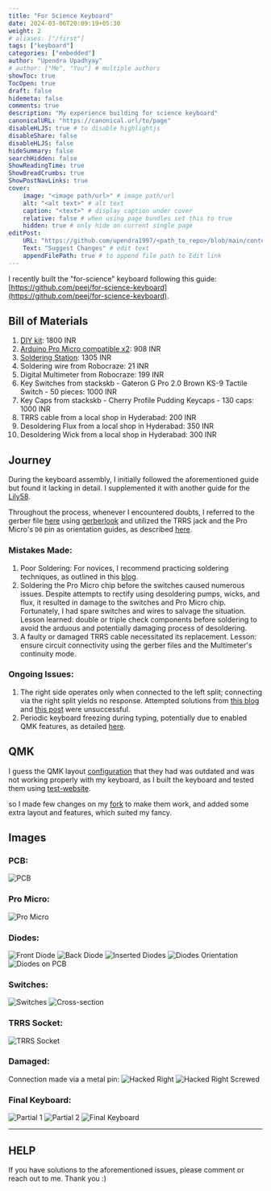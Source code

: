 ```yaml
---
title: "For Science Keyboard"
date: 2024-03-06T20:09:19+05:30
weight: 2
# aliases: ["/first"]
tags: ["keyboard"]
categories: ["embedded"]
author: "Upendra Upadhyay"
# author: ["Me", "You"] # multiple authors
showToc: true
TocOpen: true
draft: false
hidemeta: false
comments: true
description: "My experience building for science keyboard"
canonicalURL: "https://canonical.url/to/page"
disableHLJS: true # to disable highlightjs
disableShare: false
disableHLJS: false
hideSummary: false
searchHidden: false
ShowReadingTime: true
ShowBreadCrumbs: true
ShowPostNavLinks: true
cover:
    image: "<image path/url>" # image path/url
    alt: "<alt text>" # alt text
    caption: "<text>" # display caption under cover
    relative: false # when using page bundles set this to true
    hidden: true # only hide on current single page
editPost:
    URL: "https://github.com/upendra1997/<path_to_repo>/blob/main/content"
    Text: "Suggest Changes" # edit text
    appendFilePath: true # to append file path to Edit link
---
```


I recently built the "for-science" keyboard following this guide: [https://github.com/peej/for-science-keyboard](https://github.com/peej/for-science-keyboard).

## Bill of Materials
1. [DIY kit](https://stackskb.com/store/for-science-split-keyboard-diy-kit/): 1800 INR
2. [Arduino Pro Micro compatible x2](https://robocraze.com/products/pro-micro-5v-mini-leonardo-compatible-with-arduino): 908 INR
3. [Soldering Station](https://robocraze.com/products/soldron-variable-wattage-micro-soldering-station): 1305 INR
4. Soldering wire from Robocraze: 21 INR
5. Digital Multimeter from Robocraze: 199 INR
6. Key Switches from stackskb - Gateron G Pro 2.0 Brown KS-9 Tactile Switch - 50 pieces: 1000 INR
7. Key Caps from stackskb - Cherry Profile Pudding Keycaps - 130 caps: 1000 INR
8. TRRS cable from a local shop in Hyderabad: 200 INR
9. Desoldering Flux from a local shop in Hyderabad: 350 INR
10. Desoldering Wick from a local shop in Hyderabad: 300 INR

## Journey

During the keyboard assembly, I initially followed the aforementioned guide but found it lacking in detail. I supplemented it with another guide for the [Lily58](https://github.com/kata0510/Lily58/blob/master/Pro/Doc/buildguide_en.md).

Throughout the process, whenever I encountered doubts, I referred to the gerber file [here](https://github.com/peej/for-science-keyboard/tree/master/gerber) using [gerberlook](https://www.gerblook.org/) and utilized the TRRS jack and the Pro Micro's `D0` pin as orientation guides, as described [here](https://golem.hu/article/pro-micro-pinout/).

### Mistakes Made:
1. Poor Soldering: For novices, I recommend practicing soldering techniques, as outlined in this [blog](https://learn.adafruit.com/adafruit-guide-excellent-soldering/common-problems).
2. Soldering the Pro Micro chip before the switches caused numerous issues. Despite attempts to rectify using desoldering pumps, wicks, and flux, it resulted in damage to the switches and Pro Micro chip. Fortunately, I had spare switches and wires to salvage the situation. Lesson learned: double or triple check components before soldering to avoid the arduous and potentially damaging process of desoldering.
3. A faulty or damaged TRRS cable necessitated its replacement. Lesson: ensure circuit connectivity using the gerber files and the Multimeter's continuity mode.

### Ongoing Issues:
1. The right side operates only when connected to the left split; connecting via the right split yields no response. Attempted solutions from [this blog](https://docs.splitkb.com/hc/en-us/articles/360010588860-Only-one-half-of-my-keyboard-works-at-a-time-but-not-when-they-are-both-connected) and [this post](https://www.reddit.com/r/ErgoMechKeyboards/comments/qq1o8q/how_to_best_start_debugging_this/) were unsuccessful.
2. Periodic keyboard freezing during typing, potentially due to enabled QMK features, as detailed [here](https://github.com/qmk/qmk_firmware/compare/master...upendra1997:qmk_firmware:master).

## QMK
I guess the QMK layout [configuration](https://config.qmk.fm/#/for_science/LAYOUT_split_4x5_3) that they had was outdated and was not working properly with my keyboard, as I built the keyboard and tested them using [test-website](https://config.qmk.fm/#/test).

so I made few changes on my [fork](https://github.com/upendra1997/qmk_firmware) to make them work, and added some extra layout and features, which suited my fancy.

## Images
### PCB:
![PCB](images/empty-pcb.jpg)
### Pro Micro:
![Pro Micro](images/pro-micro.jpg)
### Diodes:
![Front Diode](images/diode-single.jpg)
![Back Diode](images/diode-multiple.jpg)
![Inserted Diodes](images/inserted-diodes.jpg)
![Diodes Orientation](images/diodes-up.jpg)
![Diodes on PCB](images/diodes-pcb.jpg)
### Switches:
![Switches](images/switches.jpg)
![Cross-section](images/cross-section.jpg)
### TRRS Socket:
![TRRS Socket](images/left-board.jpg)
### Damaged:
Connection made via a metal pin:
![Hacked Right](images/hacked-right-board.jpg)
![Hacked Right Screwed](images/hacked-screwed.JPG)
### Final Keyboard:
![Partial 1](images/partial-2.JPG)
![Partial 2](images/partial-board.JPG)
![Final Keyboard](images/complete.JPG)

-------

## HELP
If you have solutions to the aforementioned issues, please comment or reach out to me. Thank you :)
